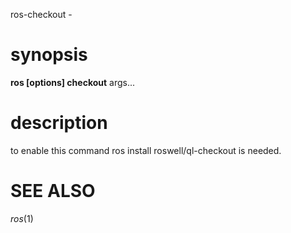 
ros-checkout - 
# synopsis

**ros [options] checkout** args...

<!-- # subcommands -->

<!-- somecommand -->
 
<!--   : description. end with a period. -->

# description

to enable this command ros install roswell/ql-checkout is needed.

<!-- # options -->
<!--  -->
<!-- # Environmental Variables -->

# SEE ALSO
_ros_(1)
